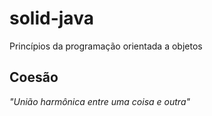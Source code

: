 # solid-java
Princípios da programação orientada a objetos

## Coesão
_"União harmônica entre uma coisa e outra"_

